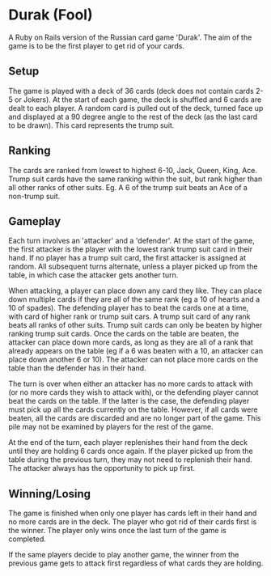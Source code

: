 # Durak (Fool)
A Ruby on Rails version of the Russian card game 'Durak'. The aim of the game is to be the first player to get rid of your cards.

Setup
---
The game is played with a deck of 36 cards (deck does not contain cards 2-5 or Jokers). At the start of each game, the deck is shuffled and 6 cards are dealt to each player. A random card is pulled out of the deck, turned face up and displayed at a 90 degree angle to the rest of the deck (as the last card to be drawn). This card represents the trump suit.

Ranking
---
The cards are ranked from lowest to highest 6-10, Jack, Queen, King, Ace.
Trump suit cards have the same ranking within the suit, but rank higher than all other ranks of other suits. Eg. A 6 of the trump suit beats an Ace of a non-trump suit.

Gameplay
---
Each turn involves an 'attacker' and a 'defender'. At the start of the game, the first attacker is the player with the lowest rank trump suit card in their hand. If no player has a trump suit card, the first attacker is assigned at random. All subsequent turns alternate, unless a player picked up from the table, in which case the attacker gets another turn.

When attacking, a player can place down any card they like. They can place down multiple cards if they are all of the same rank (eg a 10 of hearts and a 10 of spades). The defending player has to beat the cards one at a time, with card of higher rank or trump suit cars. A trump suit card of any rank beats all ranks of other suits. Trump suit cards can only be beaten by higher ranking trump suit cards. Once the cards on the table are beaten, the attacker can place down more cards, as long as they are all of a rank that already appears on the table (eg if a 6 was beaten with a 10, an attacker can place down another 6 or 10). The attacker can not place more cards on the table than the defender has in their hand.

The turn is over when either an attacker has no more cards to attack with (or no more cards they wish to attack with), or the defending player cannot beat the cards on the table. If the latter is the case, the defending player must pick up all the cards currently on the table. However, if all cards were beaten, all the cards are discarded and are no longer part of the game. This pile may not be examined by players for the rest of the game.

At the end of the turn, each player replenishes their hand from the deck until they are holding 6 cards once again. If the player picked up from the table during the previous turn, they may not need to replenish their hand. The attacker always has the opportunity to pick up first.

Winning/Losing
---
The game is finished when only one player has cards left in their hand and no more cards are in the deck. The player who got rid of their cards first is the winner. The player only wins once the last turn of the game is completed.

If the same players decide to play another game, the winner from the previous game gets to attack first regardless of what cards they are holding.
